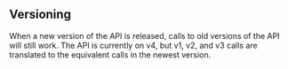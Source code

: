 ## Versioning

When a new version of the API is released, calls to old versions of the API will still work. The API is currently on v4, but v1, v2, and v3 calls are translated to the equivalent calls in the newest version.